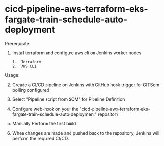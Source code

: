 # cicd-pipeline-aws-terraform-eks-fargate-train-schedule-auto-deployment

Prerequisite:

1.  Install terraform and configure aws cli on Jenkins worker nodes
    
        1.  Terraform
        2.  AWS CLI

Usage:

2.  Creade a CI/CD pipeline on Jenkins with GitHub hook trigger for GITScm polling configured

3.  Select "Pipeline script from SCM" for Pipeline Definition

4.  Configure web-hook on your the "cicd-pipeline-aws-terraform-eks-fargate-train-schedule-auto-deployment" repository

5.  Manually Perform the first build

6.  When changes are made and pushed back to the repository, Jenkins will perform the required CI/CD.
